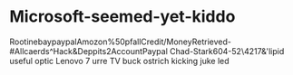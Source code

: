 # Microsoft-seemed-yet-kiddo
RootinebaypaypalAmozon%50pfallCredit/MoneyRetrieved-#Allcaerds^Hack&amp;Deppits2AccountPaypal Chad-Stark604-52\4217&amp;'lipid useful optic Lenovo 7 urre TV buck ostrich kicking juke led

